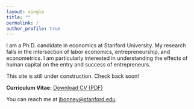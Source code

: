 ```yaml
---
layout: single
title: ""
permalink: /
author_profile: true
---
```


<style>
/* Hide the entire top masthead (kills hamburger + any nav) */
.masthead,
.greedy-nav__toggle,
.greedy-nav { display: none !important; }

/* Hide any dark-mode / sun icon toggles */
#mode-toggle, .mode-toggle, #theme-toggle { display: none !important; }

/* Hide the footer (sitemap, GitHub link, RSS) */
.page__footer { display: none !important; }

/* Hide the page title in the content area (keep name only in sidebar) */
.page__title { display: none !important; }

/* Hide links under the photo in the sidebar */
.author__urls-wrapper, .author__urls { display: none !important; }
</style>

I am a Ph.D. candidate in economics at Stanford University. 
My research falls in the intersection of labor economics, entrepreneurship, and econometrics.
I am particularly interested in understanding the effects of human capital on the entry and success of entrepreneurs.

This site is still under construction. Check back soon!


**Curriculum Vitae:** [Download CV (PDF)](/files/Bonney_CV_2025-09-05.pdf)

You can reach me at [jbonney@stanford.edu](mailto:jbonney@stanford.edu).
